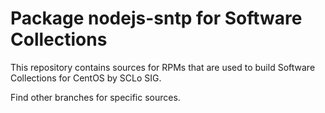 # Package nodejs-sntp for Software Collections

This repository contains sources for RPMs that are used
to build Software Collections for CentOS by SCLo SIG.

Find other branches for specific sources.
